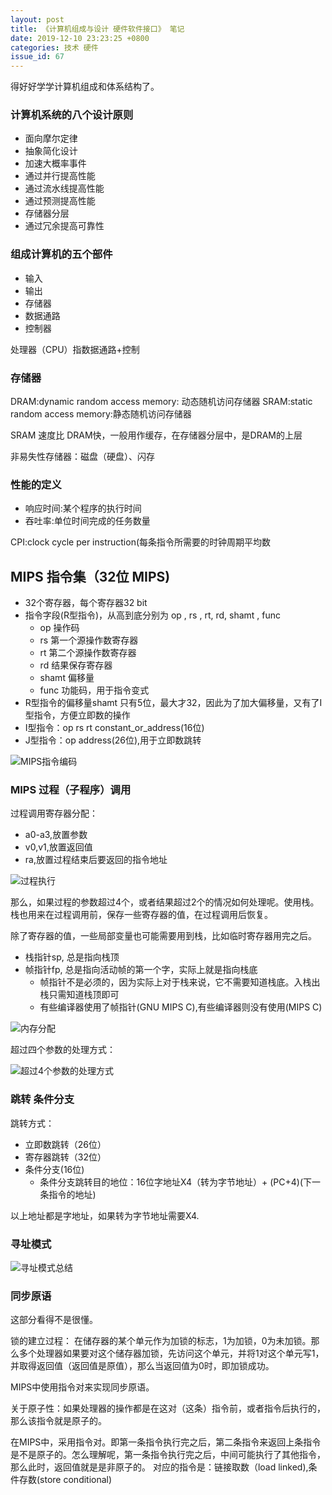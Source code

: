 ```yaml
---
layout: post
title: 《计算机组成与设计 硬件软件接口》 笔记
date: 2019-12-10 23:23:25 +0800
categories: 技术 硬件
issue_id: 67
---
```

得好好学学计算机组成和体系结构了。

### 计算机系统的八个设计原则

- 面向摩尔定律
- 抽象简化设计
- 加速大概率事件
- 通过并行提高性能
- 通过流水线提高性能
- 通过预测提高性能
- 存储器分层
- 通过冗余提高可靠性 

### 组成计算机的五个部件
- 输入
- 输出
- 存储器
- 数据通路
- 控制器

处理器（CPU）指数据通路+控制

### 存储器
DRAM:dynamic random access memory: 动态随机访问存储器
SRAM:static random access memory:静态随机访问存储器

SRAM 速度比 DRAM快，一般用作缓存，在存储器分层中，是DRAM的上层

非易失性存储器：磁盘（硬盘）、闪存

### 性能的定义
- 响应时间:某个程序的执行时间
- 吞吐率:单位时间完成的任务数量

CPI:clock cycle per instruction(每条指令所需要的时钟周期平均数

## MIPS 指令集（32位 MIPS)

- 32个寄存器，每个寄存器32 bit
- 指令字段(R型指令)，从高到底分别为 op , rs , rt, rd, shamt , func
  - op 操作码
  - rs 第一个源操作数寄存器
  - rt 第二个源操作数寄存器
  - rd 结果保存寄存器
  - shamt 偏移量
  - func 功能码，用于指令变式
-  R型指令的偏移量shamt 只有5位，最大才32，因此为了加大偏移量，又有了I型指令，方便立即数的操作
-  I型指令：op rs rt constant_or_address(16位)
-  J型指令：op address(26位),用于立即数跳转
   
![MIPS指令编码][1]

### MIPS 过程（子程序）调用
过程调用寄存器分配：
- a0-a3,放置参数
- v0,v1,放置返回值
- ra,放置过程结束后要返回的指令地址

![过程执行][2]

那么，如果过程的参数超过4个，或者结果超过2个的情况如何处理呢。使用栈。栈也用来在过程调用前，保存一些寄存器的值，在过程调用后恢复。

除了寄存器的值，一些局部变量也可能需要用到栈，比如临时寄存器用完之后。

- 栈指针sp, 总是指向栈顶
- 帧指针fp, 总是指向活动帧的第一个字，实际上就是指向栈底
  - 帧指针不是必须的，因为实际上对于栈来说，它不需要知道栈底。入栈出栈只需知道栈顶即可
  - 有些编译器使用了帧指针(GNU MIPS C),有些编译器则没有使用(MIPS C)
  
![内存分配][3]

超过四个参数的处理方式：

![超过4个参数的处理方式][4]

### 跳转 条件分支
跳转方式：
- 立即数跳转（26位）
- 寄存器跳转（32位）
- 条件分支(16位)
  - 条件分支跳转目的地位：16位字地址X4（转为字节地址）+ (PC+4)(下一条指令的地址)

以上地址都是字地址，如果转为字节地址需要X4.

### 寻址模式
![寻址模式总结][5]

### 同步原语
这部分看得不是很懂。

锁的建立过程：
在储存器的某个单元作为加锁的标志，1为加锁，0为未加锁。那么多个处理器如果要对这个储存器加锁，先访问这个单元，并将1对这个单元写1，并取得返回值（返回值是原值），那么当返回值为0时，即加锁成功。

MIPS中使用指令对来实现同步原语。

关于原子性：如果处理器的操作都是在这对（这条）指令前，或者指令后执行的，那么该指令就是原子的。

在MIPS中，采用指令对。即第一条指令执行完之后，第二条指令来返回上条指令是不是原子的。怎么理解呢，第一条指令执行完之后，中间可能执行了其他指令，那么此时，返回值就是是非原子的。
对应的指令是：链接取数（load linked),条件存数(store conditional)


[1]: https://raw.githubusercontent.com/Ncerzzk/MyBlog/master/img/mips_op_code.png

[2]: https://raw.githubusercontent.com/Ncerzzk/MyBlog/master/img/mips_process.png
[3]: https://raw.githubusercontent.com/Ncerzzk/MyBlog/master/img/mips_memory.png
[4]: https://raw.githubusercontent.com/Ncerzzk/MyBlog/master/img/mips_more_than_4.png
[5]: https://raw.githubusercontent.com/Ncerzzk/MyBlog/master/img/mips_find_address.png